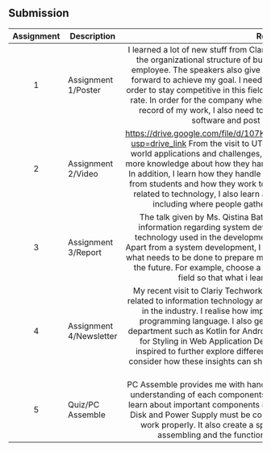 ## Submission
| Assignment | Description  | Reflection |
| :-----: |  ------ | :-----: | 
| 1 | Assignment 1/Poster | I learned a lot of new stuff from Clarity Techwork's industrial talk. I learn about the organizational structure of businesses and the responsibilities of each employee. The speakers also give a lots of advice for what I should do going forward to achieve my goal. I need to keep learning new things all the time in order to stay competitive in this field as technology develops at an accelerating rate. In order for the company where I will eventually apply for a job to have a record of my work, I also need to start working on a project or producing software and post it on platforms like Github. | 
| 2 | Assignment 2/Video | https://drive.google.com/file/d/107KGWfxdE1pOuQZz7EijTUsEjs5Tp1Zc/view?usp=drive_link From the visit to UTM Digital, I gained a deeper grasp of real-world applications and challenges, which are not covered in textbooks. I gain more knowledge about how they handle, store, and keep the server maintained. In addition, I learn how they handle consumer complains and report especially from students and how they work to resolve the issues. Other then things that related to technology, I also learn about the working environment in offices, including where people gather for meeting and relax when break. | 
| 3 | Assignment 3/Report | The talk given by Ms. Qistina Batrisyia from Credence provided insighful information regarding system development. I learned about the tools and technology used in the development of the system especially at Credence. Apart from a system development, I was able to learn about my career path and what needs to be done to prepare myself for a challenging work environment in the future. For example, choose a suitable intership place that related to my field so that what i learn is useful for my own future. | 
| 4 | Assignment 4/Newsletter | My recent visit to Clariy Techwork company previded me with a information related to information technology and the working enviroment of real company in the industry. I realise how important to increase my understanding in programming language. I also get to know the technologies use for each department such as Kotlin for Android Development, Postman for API and CSS for Styling in Web Application Development. As I reflect on the visit, I am inspired to further explore different aspects of information technology and consider how these insights can shape my own approach to technology in the future. |
| 5 | Quiz/PC Assemble | PC Assemble provides me with hands-on experience that provided a profound understanding of each components that make up a computer system. I get to learn about important components in computer such as CPU, GPU, RAM, Hard Disk and Power Supply must be connect carefully to make sure the computer work properly. It also create a spark in myself to explore more about PC assembling and the function of each components in computer. |
